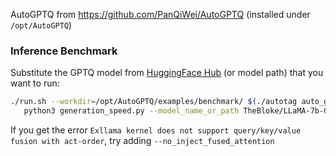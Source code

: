 
AutoGPTQ from https://github.com/PanQiWei/AutoGPTQ (installed under `/opt/AutoGPTQ`)

### Inference Benchmark

Substitute the GPTQ model from [HuggingFace Hub](https://huggingface.co/models?search=gptq) (or model path) that you want to run:

```bash
./run.sh --workdir=/opt/AutoGPTQ/examples/benchmark/ $(./autotag auto_gptq) \
   python3 generation_speed.py --model_name_or_path TheBloke/LLaMA-7b-GPTQ --use_safetensors --max_new_tokens=128
```

If you get the error `Exllama kernel does not support query/key/value fusion with act-order`, try adding `--no_inject_fused_attention`
